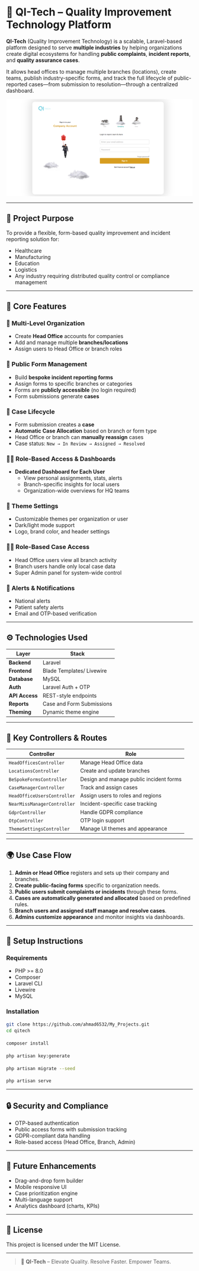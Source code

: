 # 🏢 QI-Tech – Quality Improvement Technology Platform

**QI-Tech** (Quality Improvement Technology) is a scalable, Laravel-based platform designed to serve **multiple industries** by helping organizations create digital ecosystems for handling **public complaints**, **incident reports**, and **quality assurance cases**.

It allows head offices to manage multiple branches (locations), create teams, publish industry-specific forms, and track the full lifecycle of public-reported cases—from submission to resolution—through a centralized dashboard.


<img src="https://github.com/ahmad6532/My_Projects/blob/main/QI%20Tech/public/SS.png" />


---

## 🎯 Project Purpose

To provide a flexible, form-based quality improvement and incident reporting solution for:
- Healthcare
- Manufacturing
- Education
- Logistics
- Any industry requiring distributed quality control or compliance management

---

## 🌟 Core Features

### 🏬 Multi-Level Organization
- Create **Head Office** accounts for companies
- Add and manage multiple **branches/locations**
- Assign users to Head Office or branch roles

### 📄 Public Form Management
- Build **bespoke incident reporting forms**
- Assign forms to specific branches or categories
- Forms are **publicly accessible** (no login required)
- Form submissions generate **cases**

### 📂 Case Lifecycle
- Form submission creates a **case**
- **Automatic Case Allocation** based on branch or form type
- Head Office or branch can **manually reassign** cases
- Case status: `New → In Review → Assigned → Resolved`

### 🧑‍💼 Role-Based Access & Dashboards
- **Dedicated Dashboard for Each User**
  - View personal assignments, stats, alerts
  - Branch-specific insights for local users
  - Organization-wide overviews for HQ teams

### 🎨 Theme Settings
- Customizable themes per organization or user
- Dark/light mode support
- Logo, brand color, and header settings

### 👩‍💼 Role-Based Case Access
- Head Office users view all branch activity
- Branch users handle only local case data
- Super Admin panel for system-wide control

### 📢 Alerts & Notifications
- National alerts
- Patient safety alerts
- Email and OTP-based verification

---

## ⚙️ Technologies Used

| Layer         | Stack                        |
|---------------|------------------------------|
| **Backend**   | Laravel                      |
| **Frontend**  | Blade Templates/ Livewire    |
| **Database**  | MySQL               |
| **Auth**      | Laravel Auth + OTP           |
| **API Access**| REST-style endpoints         |
| **Reports**   | Case and Form Submissions    |
| **Theming**   | Dynamic theme engine         |

---

## 📡 Key Controllers & Routes

| Controller                          | Role                                                |
|-------------------------------------|-----------------------------------------------------|
| `HeadOfficesController`            | Manage Head Office data                             |
| `LocationsController`              | Create and update branches                          |
| `BeSpokeFormsController`           | Design and manage public incident forms             |
| `CaseManagerController`            | Track and assign cases                              |
| `HeadOfficeUsersController`        | Assign users to roles and regions                   |
| `NearMissManagerController`        | Incident-specific case tracking                     |
| `GdprController`                   | Handle GDPR compliance                              |
| `OtpController`                    | OTP login support                                   |
| `ThemeSettingsController`          | Manage UI themes and appearance                     |

---

## 🌍 Use Case Flow

1. **Admin or Head Office** registers and sets up their company and branches.
2. **Create public-facing forms** specific to organization needs.
3. **Public users submit complaints or incidents** through these forms.
4. **Cases are automatically generated and allocated** based on predefined rules.
5. **Branch users and assigned staff manage and resolve cases**.
6. **Admins customize appearance** and monitor insights via dashboards.

---

## 🚀 Setup Instructions

### Requirements
- PHP >= 8.0
- Composer
- Laravel CLI
- Livewire
- MySQL

### Installation

```bash
git clone https://github.com/ahmad6532/My_Projects.git
cd qitech

composer install

php artisan key:generate

php artisan migrate --seed

php artisan serve
```

---

## 🔒 Security and Compliance

- OTP-based authentication
- Public access forms with submission tracking
- GDPR-compliant data handling
- Role-based access (Head Office, Branch, Admin)

---

## 🧪 Future Enhancements

- Drag-and-drop form builder
- Mobile responsive UI
- Case prioritization engine
- Multi-language support
- Analytics dashboard (charts, KPIs)

---


## 📜 License

This project is licensed under the MIT License.

---

> 🧠 **QI-Tech** – Elevate Quality. Resolve Faster. Empower Teams.

